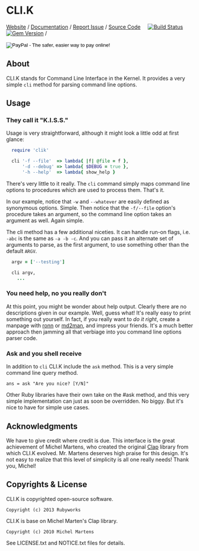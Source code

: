 # CLI.K

[Website](http://rubyworks.github.com/clik) /
[Documentation](http://rubydoc.info/gems/clik/frames) /
[Report Issue](http://github.com/rubyworks/clik/issues) /
[Source Code](http://github.com/rubyworks/clik) &nbsp; &nbsp;
[![Build Status](https://travis-ci.org/rubyworks/clik.png)](https://travis-ci.org/rubyworks/clik)
[![Gem Version](https://badge.fury.io/rb/clik.png)](http://badge.fury.io/rb/clik) /
<form action="https://www.paypal.com/cgi-bin/webscr" method="post">
<input type="hidden" name="cmd" value="_s-xclick">
<input type="hidden" name="hosted_button_id" value="G3G36ZG7CE97G">
<input type="image" src="https://www.paypalobjects.com/en_US/i/btn/btn_donate_SM.gif" border="0" name="submit" alt="PayPal - The safer, easier way to pay online!">
<img alt="" border="0" src="https://www.paypalobjects.com/en_US/i/scr/pixel.gif" width="1" height="1">
</form>


## About

CLI.K stands for Command Line Interface in the Kernel. It provides a very 
simple `cli` method for parsing command line options.


## Usage

### They call it "K.I.S.S."

Usage is very straightforward, although it might look a little odd at first
glance:

```ruby
  require 'clik'

  cli '-f --file'  => lambda{ |f| @file = f },
      '-d --debug' => lambda{ $DEBUG = true },
      '-h --help'  => lambda{ show_help }
```

There's very little to it really. The `cli` command simply maps command
line options to procedures which are used to process them. That's it.

In our example, notice that `-w` and `--whatever` are easily defined as 
synonymous options. Simple. Then notice that the `-f/--file` option's
procedure takes an argument, so the command line option takes an argument 
as well. Again simple.

The cli method has a few additional niceties. It can handle run-on flags,
i.e. `-abc` is the same as `-a -b -c`. And you can pass it an alternate
set of arguments to parse, as the first argument, to use something other 
than the default `ARGV`.

```ruby
  argv = ['--testing']

  cli argv,
    ...
```

### You need help, no you really don't

At this point, you might be wonder about help output. Clearly there are
no descriptions given in our example. Well, guess what! It's really easy
to print something out yourself. In fact, if you really want to *do it right*,
create a manpage with [ronn](git://github.com/rtomayko/ronn.git) or
[md2man](https://github.com/sunaku/md2man), and impress your friends.
It's a much better approach then jamming all that verbiage into you command
line options parser code.

### Ask and you shell receive

In addition to `cli` CLI.K include the `ask` method. This is a very simple
command line query method.

    ans = ask "Are you nice? [Y/N]"

Other Ruby libraries have their own take on the #ask method, and this very
simple implementation can just as soon be overridden. No biggy. But it's nice
to have for simple use cases.


## Acknowledgments

We have to give credit where credit is due. This interface is the great 
achievement of Michel Martens, who created the original [Clap](https://github.com/soveran/clap)
library from which CLI.K evolved. Mr. Martens deserves high praise for this
design. It's not easy to realize that this level of simplicity is all one
really needs! Thank you, Michel!


## Copyrights & License

CLI.K is copyrighted open-source software.

    Copyright (c) 2013 Rubyworks

CLI.K is base on Michel Marten's Clap library.

    Copyright (c) 2010 Michel Martens

See LICENSE.txt and NOTICE.txt files for details.
